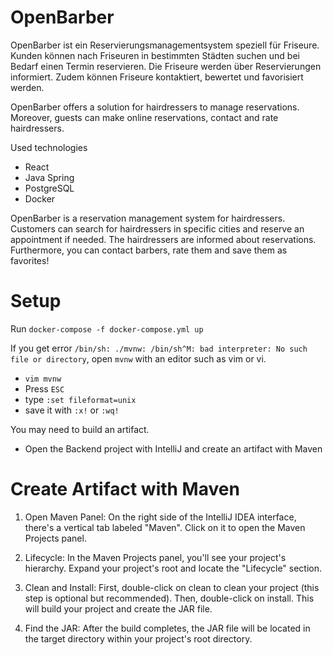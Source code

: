 # OpenBarber


OpenBarber ist ein Reservierungsmanagementsystem speziell für Friseure.
Kunden können nach Friseuren in bestimmten Städten suchen und bei Bedarf einen Termin reservieren.
Die Friseure werden über Reservierungen informiert.
Zudem können Friseure kontaktiert, bewertet und favorisiert werden.

OpenBarber offers a solution for hairdressers to manage reservations. Moreover, guests can make online reservations, contact and rate hairdressers. 

Used technologies 
- React
- Java Spring
- PostgreSQL
- Docker

OpenBarber is a reservation management system for hairdressers. 
Customers can search for hairdressers in specific cities and reserve an appointment if needed.
The hairdressers are informed about reservations.
Furthermore, you can contact barbers, rate them and save them as favorites!

# Setup

Run `docker-compose -f docker-compose.yml up`

If you get error ` /bin/sh: ./mvnw: /bin/sh^M: bad interpreter: No such file or directory `,
open `mvnw` with an editor such as vim or vi.
- `vim mvnw`
- Press `ESC`
- type `:set fileformat=unix`
- save it with `:x!` or `:wq!`

You may need to build an artifact.

- Open the Backend project with IntelliJ and create an artifact with Maven

# Create Artifact with Maven
1. Open Maven Panel: On the right side of the IntelliJ IDEA interface, there's a vertical tab labeled "Maven". Click on it to open the Maven Projects panel.

2. Lifecycle: In the Maven Projects panel, you'll see your project's hierarchy. Expand your project's root and locate the "Lifecycle" section.

3. Clean and Install: First, double-click on clean to clean your project (this step is optional but recommended). Then, double-click on install. This will build your project and create the JAR file.

4. Find the JAR: After the build completes, the JAR file will be located in the target directory within your project's root directory.

